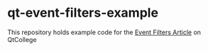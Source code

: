 qt-event-filters-example
========================

This repository holds example code for the 
<a href="http://qtcollege.co.il/use-event-filters-and-save-subclassing/" target="_blank">Event Filters Article</a> on QtCollege

